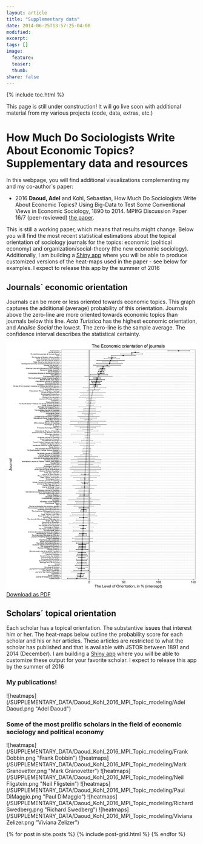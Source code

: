 ```yaml
---
layout: article
title: "Supplementary data"
date: 2014-06-25T13:57:25-04:00
modified:
excerpt:
tags: []
image:
  feature:
  teaser:
  thumb:
share: false
---
```



{% include toc.html %}


This page is still under construction! It will go live soon with additional material from my various projects (code, data, extras, etc.)

# How Much Do Sociologists Write About Economic Topics? Supplementary data and resources

In this webpage, you will find additional visualizations complementing my and my co-author´s paper:

* 2016 **Daoud, Adel** and Kohl, Sebastian, How Much Do Sociologists Write About Economic Topics? Using Big-Data to Test Some Conventional Views in Economic Sociology, 1890 to 2014. MPIfG Discussion Paper 16/7 (peer-reviewed)
[the paper](http://www.mpifg.de/pu/mpifg_dp/dp16-7.pdf).

This is still a working paper, which means that results might change. Below you will find the most recent statistical estimations about the topical orientation of sociology journals for the topics: economic (political economy) and organization/social-theory (the new economic sociology). Additionally, I am building a [Shiny app](http://shiny.rstudio.com/) where you will be able to produce customized versions of the heat-maps used in the paper - see below for examples. I expect to release this app by the summer of 2016

## Journals´ economic orientation 
Journals can be more or less oriented towards economic topics. This graph captures the additional (average) probability of this orientation. Journals above the zero-line are more oriented towards economic topics than journals below this line. *Acta Turistica* has the highest economic orientation, and *Analise Social* the lowest. The zero-line is the sample average. The confidence interval describes the statistical certainty. 

![caterpillar](/SUPPLEMENTARY_DATA/Daoud_Kohl_2016_MPI_Topic_modeling/economic-intercept-catterpillar.png)
[Download as PDF](/SUPPLEMENTARY_DATA/Daoud_Kohl_2016_MPI_Topic_modeling/economic-intercept-catterpillar.pdf)

## Scholars´ topical orientation 
Each scholar has a topical orientation. The substantive issues that interest him or her. The heat-maps below outline the probability score for each scholar and his or her articles. These articles are restricted to what the scholar has published and that is available with JSTOR between 1891 and 2014 (December). I am building a [Shiny app](http://shiny.rstudio.com/) where you will be able to customize these output for your favorite scholar. I expect to release this app by the summer of 2016

### My publications!
![heatmaps](/SUPPLEMENTARY_DATA/Daoud_Kohl_2016_MPI_Topic_modeling/Adel Daoud.png "Adel Daoud")

### Some of the most prolific scholars in the field of economic sociology and political economy 
![heatmaps](/SUPPLEMENTARY_DATA/Daoud_Kohl_2016_MPI_Topic_modeling/Frank Dobbin.png "Frank Dobbin")
![heatmaps](/SUPPLEMENTARY_DATA/Daoud_Kohl_2016_MPI_Topic_modeling/Mark Granovetter.png "Mark Granovetter")
![heatmaps](/SUPPLEMENTARY_DATA/Daoud_Kohl_2016_MPI_Topic_modeling/Neil Fligstein.png "Neil Fligstein")
![heatmaps](/SUPPLEMENTARY_DATA/Daoud_Kohl_2016_MPI_Topic_modeling/Paul DiMaggio.png "Paul DiMaggio")
![heatmaps](/SUPPLEMENTARY_DATA/Daoud_Kohl_2016_MPI_Topic_modeling/Richard Swedberg.png "Richard Swedberg")
![heatmaps](/SUPPLEMENTARY_DATA/Daoud_Kohl_2016_MPI_Topic_modeling/Viviana Zelizer.png "Viviana Zelizer")


<div class="tiles">
{% for post in site.posts %}
	{% include post-grid.html %}
{% endfor %}
</div><!-- /.tiles -->


